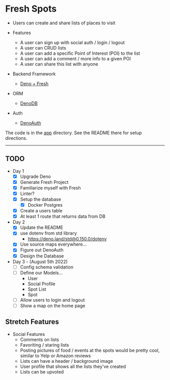 # Fresh Spots

* Users can create and share lists of places to visit
* Features
  * A user can sign up with social auth / login / logout
  * A user can CRUD lists
  * A user can add a specific Point of Interest (POI) to the list
  * A user can add a comment / more info to a given POI
  * A user can share this list with anyone

* Backend Framework
  * [Deno + Fresh](https://fresh.deno.dev/)
* ORM
  * [DenoDB](https://eveningkid.com/denodb-docs/)
* Auth
  * [DenoAuth](https://www.denoauth.org/docs)

The code is in the [app](/app/) directory. See the README there for setup directions.

---

## TODO

* Day 1
  * [x] Upgrade Deno
  * [x] Generate Fresh Project
  * [x] Familiarize myself with Fresh
  * [x] Linter?
  * [x] Setup the database
    * [x] Docker Postgres
  * [x] Create a users table
  * [x] At least 1 route that returns data from DB
* Day 2
  * [x] Update the README
  * [x] use dotenv from std library
    * <https://deno.land/std@0.150.0/dotenv>
  * [x] Use source maps everywhere...
  * [x] Figure out DenoAuth
  * [x] Design the Database
* Day 3 - (August 5th 2022)
  * [ ] Config schema validation
  * [ ] Define our Models...
    * User
    * Social Profile
    * Spot List
    * Spot
  * [ ] Allow users to login and logout
  * [ ] Show a map on the home page

## Stretch Features

* Social Features
  * Comments on lists
  * Favoriting / staring lists
  * Posting pictures of food / events at the spots would be pretty cool, similar to Yelp or Amazon reviews
  * Lists can have a header / background image
  * User profile that shows all the lists they've created
  * Lists can be upvoted
